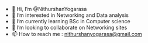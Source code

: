- 👋 Hi, I’m @NithurshanYogarasa
- 👀 I’m interested in Networking and Data analysis
- 🌱 I’m currently learning BSc in Computer science
- 💞️ I’m looking to collaborate on Networking sites
- 📫 How to reach me : nithurshanyogarasa@gmail.com

<!---
NithurshanYogarasa/NithurshanYogarasa is a ✨ special ✨ repository because its `README.md` (this file) appears on your GitHub profile.
You can click the Preview link to take a look at your changes.
--->
